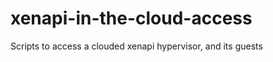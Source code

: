 xenapi-in-the-cloud-access
==========================

Scripts to access a clouded xenapi hypervisor, and its guests
